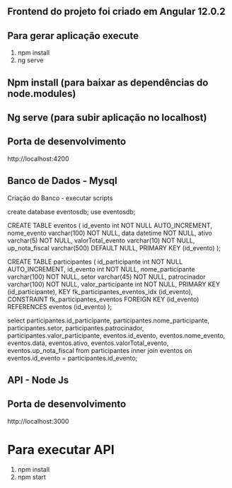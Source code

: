 ## Frontend do projeto foi criado em Angular 12.0.2

## Para gerar aplicação execute
  1. npm install 
  2. ng serve

## Npm install (para baixar as dependências do node.modules)
## Ng serve (para subir aplicação no localhost)

## Porta de desenvolvimento 
  http://localhost:4200
  
 
 ## Banco de Dados - Mysql
  Criação do Banco - executar scripts
  
  create database eventosdb;
  use eventosdb;
  
  CREATE TABLE eventos (
   id_evento int NOT NULL AUTO_INCREMENT,
   nome_evento varchar(100) NOT NULL,
   data datetime NOT NULL,
   ativo varchar(5) NOT NULL,
   valorTotal_evento varchar(10) NOT NULL,
   up_nota_fiscal varchar(500) DEFAULT NULL,
   PRIMARY KEY (id_evento)
 ); 
 
 CREATE TABLE participantes (
  id_participante int NOT NULL AUTO_INCREMENT,
  id_evento int NOT NULL,
  nome_participante varchar(100) NOT NULL,
  setor varchar(45) NOT NULL,
  patrocinador varchar(100) NOT NULL,
  valor_participante int NOT NULL,
  PRIMARY KEY (id_participante),
  KEY fk_participantes_eventos_idx (id_evento),
  CONSTRAINT fk_participantes_eventos FOREIGN KEY (id_evento) REFERENCES eventos (id_evento)
);

select participantes.id_participante,
participantes.nome_participante,
participantes.setor,
participantes.patrocinador,
participantes.valor_participante,
eventos.id_evento,
eventos.nome_evento,
eventos.data,
eventos.ativo,
eventos.valorTotal_evento,
eventos.up_nota_fiscal
from participantes 
inner join eventos 
on eventos.id_evento = participantes.id_evento;
  
 ## API - Node Js
 
 ## Porta de desenvolvimento 
  http://localhost:3000
 
 # Para executar API 
  1. npm install 
  2. npm start

